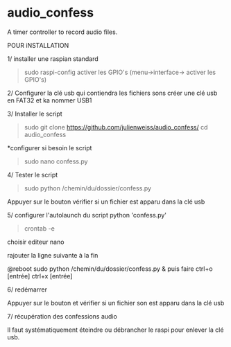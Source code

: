 # audio_confess

A timer controller to record audio files.


POUR iNSTALLATION

1/ installer une raspian standard

> sudo raspi-config
activer les GPIO's (menu->interface-> activer les GPIO's)

2/ Configurer la clé usb qui contiendra les fichiers sons
créer une clé usb en FAT32 et ka nommer USB1

3/ Installer le script
> sudo git clone https://github.com/julienweiss/audio_confess/
> cd audio_confess

*configurer si besoin le script
> sudo nano confess.py
  
 4/ Tester le script
 
 > sudo python /chemin/du/dossier/confess.py
 
 Appuyer sur le bouton
 vérifier si un fichier est apparu dans la clé usb
 
 5/ configurer l'autolaunch du script python 'confess.py'
 
 >crontab -e
 
 choisir editeur nano
 
 rajouter la ligne suivante à la fin
 
 @reboot sudo python /chemin/du/dossier/confess.py &
 puis faire ctrl+o [entrée] ctrl+x [entrée]
  
  6/ redémarrer
  
  Appuyer sur le bouton et vérifier si un fichier son est apparu dans la clé usb
  
  7/ récupération des confessions audio
  
  Il faut systématiquement éteindre ou débrancher le raspi pour enlever la clé usb.
  
  
